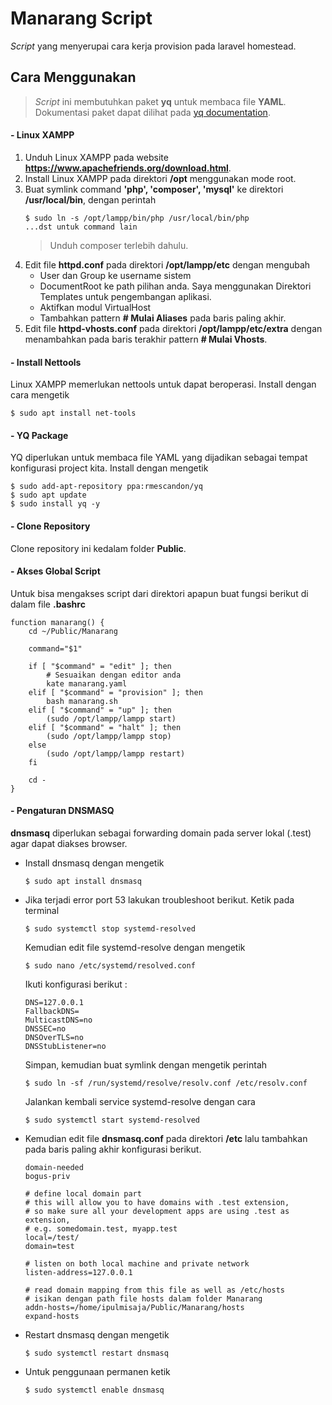 # Manarang Script
*Script* yang menyerupai cara kerja provision pada laravel homestead.

## Cara Menggunakan
> *Script* ini membutuhkan paket **yq** untuk membaca file **YAML**. Dokumentasi paket dapat dilihat pada [yq documentation](https://mikefarah.gitbook.io/yq).


#### - Linux XAMPP
1. Unduh Linux XAMPP pada website **https://www.apachefriends.org/download.html**.
2. Install Linux XAMPP pada direktori **/opt** menggunakan mode root.
3. Buat symlink command **'php', 'composer', 'mysql'** ke direktori **/usr/local/bin**, dengan perintah
   ```
   $ sudo ln -s /opt/lampp/bin/php /usr/local/bin/php
   ...dst untuk command lain
   ```
   > Unduh composer terlebih dahulu.
4. Edit file **httpd.conf** pada direktori **/opt/lampp/etc** dengan mengubah
   - User dan Group ke username sistem
   - DocumentRoot ke path pilihan anda. Saya menggunakan Direktori Templates untuk pengembangan aplikasi.
   - Aktifkan modul VirtualHost
   - Tambahkan pattern **# Mulai Aliases** pada baris paling akhir.
5. Edit file **httpd-vhosts.conf** pada direktori **/opt/lampp/etc/extra** dengan menambahkan pada baris terakhir pattern **# Mulai Vhosts**.

#### - Install Nettools
Linux XAMPP memerlukan nettools untuk dapat beroperasi. Install dengan cara mengetik
```
$ sudo apt install net-tools
```

#### - YQ Package
YQ diperlukan untuk membaca file YAML yang dijadikan sebagai tempat konfigurasi project kita. Install dengan mengetik

```
$ sudo add-apt-repository ppa:rmescandon/yq
$ sudo apt update
$ sudo install yq -y
```

#### - Clone Repository
Clone repository ini kedalam folder **Public**.

#### - Akses Global Script
Untuk bisa mengakses script dari direktori apapun buat fungsi berikut di dalam file **.bashrc**

```
function manarang() {
    cd ~/Public/Manarang
        
    command="$1"
        
    if [ "$command" = "edit" ]; then
        # Sesuaikan dengan editor anda
        kate manarang.yaml 
    elif [ "$command" = "provision" ]; then
        bash manarang.sh
    elif [ "$command" = "up" ]; then
        (sudo /opt/lampp/lampp start)
    elif [ "$command" = "halt" ]; then
        (sudo /opt/lampp/lampp stop)
    else
        (sudo /opt/lampp/lampp restart)
    fi
        
    cd -
}
```

#### - Pengaturan DNSMASQ
**dnsmasq** diperlukan sebagai forwarding domain pada server lokal (.test) agar dapat diakses browser.
- Install dnsmasq dengan mengetik
  ```
  $ sudo apt install dnsmasq
  ```
- Jika terjadi error port 53 lakukan troubleshoot berikut.
  Ketik pada terminal
  ```
  $ sudo systemctl stop systemd-resolved
  ```
  
  Kemudian edit file systemd-resolve dengan mengetik
  ```
  $ sudo nano /etc/systemd/resolved.conf
  ```
  Ikuti konfigurasi berikut :
  ```
  DNS=127.0.0.1
  FallbackDNS=
  MulticastDNS=no
  DNSSEC=no
  DNSOverTLS=no
  DNSStubListener=no
  ```
  Simpan, kemudian buat symlink dengan mengetik perintah
  ```
  $ sudo ln -sf /run/systemd/resolve/resolv.conf /etc/resolv.conf
  ```
  Jalankan kembali service systemd-resolve dengan cara
  ```
  $ sudo systemctl start systemd-resolved
  ```
- Kemudian edit file **dnsmasq.conf** pada direktori **/etc** lalu tambahkan pada baris paling akhir konfigurasi berikut.

  ```
  domain-needed
  bogus-priv

  # define local domain part
  # this will allow you to have domains with .test extension,
  # so make sure all your development apps are using .test as extension,
  # e.g. somedomain.test, myapp.test
  local=/test/
  domain=test

  # listen on both local machine and private network
  listen-address=127.0.0.1

  # read domain mapping from this file as well as /etc/hosts
  # isikan dengan path file hosts dalam folder Manarang
  addn-hosts=/home/ipulmisaja/Public/Manarang/hosts
  expand-hosts
  ```
  
- Restart dnsmasq dengan mengetik
  ```
  $ sudo systemctl restart dnsmasq
  ```
- Untuk penggunaan permanen ketik
  ```
  $ sudo systemctl enable dnsmasq
  ```
